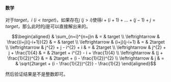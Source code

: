 #### 数学

对于$target$，$i~(i<target)$，如果存在$j~(j>i)$使得$i+(i+1)+\dots+(j-1)+j = target$，那么此时的$j$是可以直接解出来的。

$$\begin{aligned}
& \sum_{n=i}^{n=j}n & = & target \\
\leftrightarrow & \frac{(i+j)(j-i+1)}{2} & = & target \\
\leftrightarrow & (i+j)(j-i+1) & = & 2target \\
\leftrightarrow & j^{2} + j - i^{2} + i & = & 2target \\
\leftrightarrow & j^{2} + j + \frac{1}{4} & = & 2target + i^{2} - i + \frac{1}{4} \\
\leftrightarrow & (j + \frac{1}{2})^{2} & = & 2target + (i - \frac{1}{2})^{2} \\
\leftrightarrow & j & = & \sqrt{2target + (i - \frac{1}{2})^{2}} - \frac{1}{2}
\end{aligned}$$

然后验证结果是不是整数即可。
